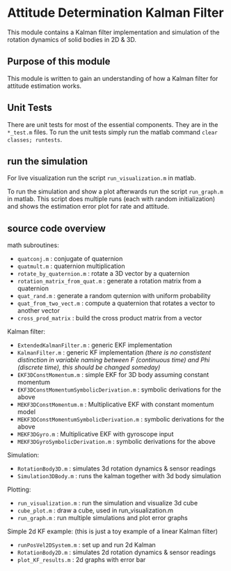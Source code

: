 # Attitude Determination Kalman Filter

This module contains a Kalman filter implementation and simulation of the rotation dynamics of solid bodies in 2D & 3D.

## Purpose of this module

This module is written to gain an understanding of how a Kalman filter for attitude estimation works.

## Unit Tests

There are unit tests for most of the essential components.
They are in the `*_test.m` files.
To run the unit tests simply run the matlab command ```clear classes; runtests```.

## run the simulation

For live visualization run the script `run_visualization.m` in matlab.

To run the simulation and show a plot afterwards run the script `run_graph.m` in matlab. This script does multiple runs (each with random initialization) and shows the estimation error plot for rate and attitude.



## source code overview

math subroutines:

 - `quatconj.m` : conjugate of quaternion
 - `quatmult.m` : quaternion multiplication
 - `rotate_by_quaternion.m` : rotate a 3D vector by a quaternion
 - `rotation_matrix_from_quat.m` : generate a rotation matrix from a quaternion
 - `quat_rand.m` : generate a random quternion with uniform probability
 - `quat_from_two_vect.m` : compute a quaternion that rotates a vector to another vector
 - `cross_prod_matrix` : build the cross product matrix from a vector

Kalman filter:

 - `ExtendedKalmanFilter.m` : generic EKF implementation
 - `KalmanFilter.m` : generic KF implementation
 _(there is no constistent distinction in variable naming between F (continuous time) and Phi (discrete time), this should be changed someday)_
 - `EKF3DConstMomentum.m` : simple EKF for 3D body assuming constant momentum
 - `EKF3DConstMomentumSymbolicDerivation.m` : symbolic derivations for the above
 - `MEKF3DConstMomentum.m` : Multiplicative EKF with constant momentum model
 - `MEKF3DConstMomentumSymbolicDerivation.m` : symbolic derivations for the above
 - `MEKF3DGyro.m` : Multiplicative EKF with gyroscope input
 - `MEKF3DGyroSymbolicDerivation.m` : symbolic derivations for the above

Simulation:

 - `RotationBody3D.m` : simulates 3d rotation dynamics & sensor readings
 - `Simulation3DBody.m` : runs the kalman together with 3d body simulation

Plotting:

 - `run_visualization.m` : run the simulation and visualize 3d cube
 - `cube_plot.m` : draw a cube, used in run_visualization.m
 - `run_graph.m` : run multiple simulations and plot error graphs

Simple 2d KF example:
(this is just a toy example of a linear Kalman filter)

 - `runPosVel2DSystem.m` : set up and run 2d Kalman
 - `RotationBody2D.m` : simulates 2d rotation dynamics & sensor readings
 - `plot_KF_results.m` : 2d graphs with error bar
